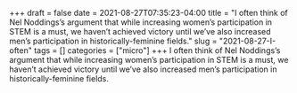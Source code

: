 +++draft = falsedate = 2021-08-27T07:35:23-04:00title = "I often think of Nel Noddings’s argument that while increasing women’s participation in STEM is a must, we haven’t achieved victory until we’ve also increased men’s participation in historically-feminine fields."slug = "2021-08-27-I-often"tags = []categories = ["micro"]+++I often think of Nel Noddings’s argument that while increasing women’s participation in STEM is a must, we haven’t achieved victory until we’ve also increased men’s participation in historically-feminine fields.